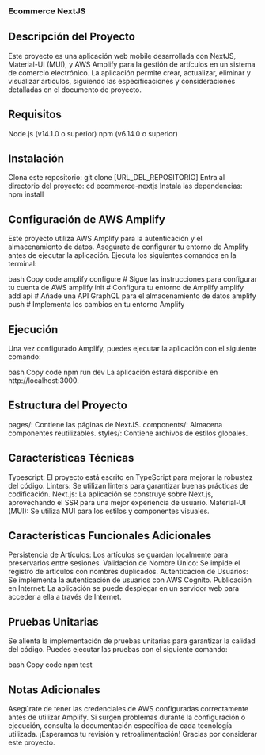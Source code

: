 ### Ecommerce NextJS

## Descripción del Proyecto

Este proyecto es una aplicación web mobile desarrollada con NextJS, Material-UI (MUI), y AWS Amplify para la gestión de artículos en un sistema de comercio electrónico. La aplicación permite crear, actualizar, eliminar y visualizar artículos, siguiendo las especificaciones y consideraciones detalladas en el documento de proyecto.

## Requisitos

Node.js (v14.1.0 o superior)
npm (v6.14.0 o superior)

## Instalación

Clona este repositorio: git clone [URL_DEL_REPOSITORIO]
Entra al directorio del proyecto: cd ecommerce-nextjs
Instala las dependencias: npm install

## Configuración de AWS Amplify

Este proyecto utiliza AWS Amplify para la autenticación y el almacenamiento de datos. Asegúrate de configurar tu entorno de Amplify antes de ejecutar la aplicación. Ejecuta los siguientes comandos en la terminal:

bash
Copy code
amplify configure # Sigue las instrucciones para configurar tu cuenta de AWS
amplify init # Configura tu entorno de Amplify
amplify add api # Añade una API GraphQL para el almacenamiento de datos
amplify push # Implementa los cambios en tu entorno Amplify

## Ejecución

Una vez configurado Amplify, puedes ejecutar la aplicación con el siguiente comando:

bash
Copy code
npm run dev
La aplicación estará disponible en http://localhost:3000.

## Estructura del Proyecto

pages/: Contiene las páginas de NextJS.
components/: Almacena componentes reutilizables.
styles/: Contiene archivos de estilos globales.

## Características Técnicas

Typescript: El proyecto está escrito en TypeScript para mejorar la robustez del código.
Linters: Se utilizan linters para garantizar buenas prácticas de codificación.
Next.js: La aplicación se construye sobre Next.js, aprovechando el SSR para una mejor experiencia de usuario.
Material-UI (MUI): Se utiliza MUI para los estilos y componentes visuales.

## Características Funcionales Adicionales

Persistencia de Artículos: Los artículos se guardan localmente para preservarlos entre sesiones.
Validación de Nombre Único: Se impide el registro de artículos con nombres duplicados.
Autenticación de Usuarios: Se implementa la autenticación de usuarios con AWS Cognito.
Publicación en Internet: La aplicación se puede desplegar en un servidor web para acceder a ella a través de Internet.

## Pruebas Unitarias

Se alienta la implementación de pruebas unitarias para garantizar la calidad del código. Puedes ejecutar las pruebas con el siguiente comando:

bash
Copy code
npm test

## Notas Adicionales

Asegúrate de tener las credenciales de AWS configuradas correctamente antes de utilizar Amplify.
Si surgen problemas durante la configuración o ejecución, consulta la documentación específica de cada tecnología utilizada.
¡Esperamos tu revisión y retroalimentación! Gracias por considerar este proyecto.
